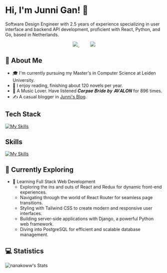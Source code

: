 # Hi, I'm Junni Gan! 👋

Software Design Engineer with 2.5 years of experience specializing in user interface and backend API development, proficient with React, Python, and Go, based in Netherlands.
<p align="center">
  <a href="https://www.linkedin.com/in/junni-gan/">
    <img src="https://skillicons.dev/icons?i=linkedin"/>
  </a>
  &nbsp;&nbsp;&nbsp;&nbsp;&nbsp;&nbsp;&nbsp;&nbsp;
  <a href="mailto:ganjunnigjn@gmail.com">
    <img src="https://skillicons.dev/icons?i=gmail" />
  </a>
</p>



## 🚀 About Me

- 🎓 I'm currently pursuing my Master's in Computer Science at Leiden University.
- 📖 I enjoy reading, finishing about 120 novels per year.
- 🎵 A Music Lover. Have listened 𝑪𝒐𝒓𝒑𝒔𝒆 𝑩𝒓𝒊𝒅𝒆 𝒃𝒚 𝑨𝑽𝑨𝑳𝑶𝑵 for 896 times.
- ✍️ A casual blogger in [Junni's Blog](https://www.cnblogs.com/junni).


## Tech Stack
[![My Skills](https://skillicons.dev/icons?i=js,html,css,react,nextjs,golang,python,pytorch)](https://skillicons.dev)

## Skills
[![My Skills](https://skillicons.dev/icons?i=docker,k8s,figma,xd,redux,grafana,mysql,nginx,bash,git)](https://skillicons.dev)

## 🌱 Currently Exploring

- 🚀 Learning Full Stack Web Development
  - Exploring the ins and outs of React and Redux for dynamic front-end experiences.
  - Navigating through the world of React Router for seamless page transitions.
  - Styling with Tailwind CSS to create modern and responsive user interfaces.
  - Building server-side applications with Django, a powerful Python web framework.
  - Diving into PostgreSQL for efficient and scalable database management.

 ## 💻 Statistics

![nanakoww's Stats](https://github-readme-stats.vercel.app/api?username=nanakoww&theme=vue-dark&show_icons=true&hide_border=true&count_private=true)




<!--

Here are some ideas to get you started:

- 🔭 I’m currently working on ...
- 🌱 I’m currently learning ...
- 👯 I’m looking to collaborate on ...
- 🤔 I’m looking for help with ...
- 💬 Ask me about ...
- 📫 How to reach me: ...
- 😄 Pronouns: ...
- ⚡ Fun fact: ...
-->
